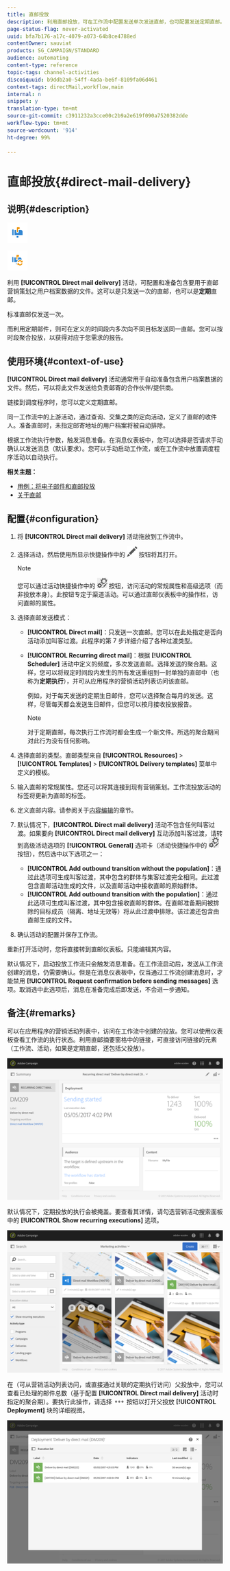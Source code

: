 ```yaml
---
title: 直邮投放
description: 利用直邮投放，可在工作流中配置发送单次发送直邮，也可配置发送定期直邮。
page-status-flag: never-activated
uuid: bfa7b176-a17c-4079-a073-64b8ce4788ed
contentOwner: sauviat
products: SG_CAMPAIGN/STANDARD
audience: automating
content-type: reference
topic-tags: channel-activities
discoiquuid: b9ddb2a0-54ff-4ada-be6f-8109fa06d461
context-tags: directMail,workflow,main
internal: n
snippet: y
translation-type: tm+mt
source-git-commit: c3911232a3cce00c2b9a2e619f090a7520382dde
workflow-type: tm+mt
source-wordcount: '914'
ht-degree: 99%

---
```



# 直邮投放{#direct-mail-delivery}

## 说明{#description}

![](assets/paper.png)

![](assets/recurrentpaper.png)

利用 **[!UICONTROL Direct mail delivery]** 活动，可配置和准备包含要用于直邮营销策划之用户档案数据的文件。这可以是只发送一次的直邮，也可以是&#x200B;**定期**&#x200B;直邮。

标准直邮仅发送一次。

而利用定期邮件，则可在定义的时间段内多次向不同目标发送同一直邮。您可以按时段聚合投放，以获得对应于您需求的报告。

## 使用环境{#context-of-use}

**[!UICONTROL Direct mail delivery]** 活动通常用于自动准备包含用户档案数据的文件。然后，可以将此文件发送给负责邮寄的合作伙伴/提供商。

链接到调度程序时，您可以定义定期直邮。

同一工作流中的上游活动，通过查询、交集之类的定向活动，定义了直邮的收件人。准备直邮时，未指定邮寄地址的用户档案将被自动排除。

根据工作流执行参数，触发消息准备。在消息仪表板中，您可以选择是否请求手动确认以发送消息（默认要求）。您可以手动启动工作流，或在工作流中放置调度程序活动以自动执行。

**相关主题：**

* [用例：将电子邮件和直邮投放](../../automating/using/coupling-email-direct-mail.md)
* [关于直邮](../../channels/using/about-direct-mail.md)

## 配置{#configuration}

1. 将 **[!UICONTROL Direct mail delivery]** 活动拖放到工作流中。
1. 选择活动，然后使用所显示快捷操作中的 ![](assets/edit_darkgrey-24px.png) 按钮将其打开。

   >[!NOTE]
   >
   >您可以通过活动快捷操作中的 ![](assets/dlv_activity_params-24px.png) 按钮，访问活动的常规属性和高级选项（而非投放本身）。此按钮专定于渠道活动。可以通过直邮仪表板中的操作栏，访问直邮的属性。

1. 选择直邮发送模式：

   * **[!UICONTROL Direct mail]**：只发送一次直邮。您可以在此处指定是否向活动添加叫客过渡。此程序的第 7 步详细介绍了各种过渡类型。
   * **[!UICONTROL Recurring direct mail]**：根据 **[!UICONTROL Scheduler]** 活动中定义的频度，多次发送直邮。选择发送的聚合期。这样，您可以将规定时间段内发生的所有发送重组到一封单独的直邮中（也称为&#x200B;**定期执行**），并可从应用程序的营销活动列表访问该直邮。

      例如，对于每天发送的定期生日邮件，您可以选择聚合每月的发送。这样，尽管每天都会发送生日邮件，但您可以按月接收投放报告。

      >[!NOTE]
      >
      >对于定期直邮，每次执行工作流时都会生成一个新文件。所选的聚合期间对此行为没有任何影响。

1. 选择直邮的类型。直邮类型来自 **[!UICONTROL Resources]** > **[!UICONTROL Templates]** > **[!UICONTROL Delivery templates]** 菜单中定义的模板。
1. 输入直邮的常规属性。您还可以将其连接到现有营销策划。工作流投放活动的标签将更新为直邮的标签。
1. 定义直邮内容。请参阅关于[内容编辑](../../designing/using/personalization.md)的章节。
1. 默认情况下，**[!UICONTROL Direct mail delivery]** 活动不包含任何叫客过渡。如果要向 **[!UICONTROL Direct mail delivery]** 互动添加叫客过渡，请转到高级活动选项的 **[!UICONTROL General]** 选项卡（活动快捷操作中的 ![](assets/dlv_activity_params-24px.png) 按钮），然后选中以下选项之一：

   * **[!UICONTROL Add outbound transition without the population]**：通过此选项可生成叫客过渡，其中包含的群体与集客过渡完全相同。此过渡包含直邮活动生成的文件，以及直邮活动中接收直邮的原始群体。
   * **[!UICONTROL Add outbound transition with the population]**：通过此选项可生成叫客过渡，其中包含接收直邮的群体。在直邮准备期间被排除的目标成员（隔离、地址无效等）将从此过渡中排除。该过渡还包含由直邮生成的文件。

1. 确认活动的配置并保存工作流。

重新打开活动时，您将直接转到直邮仪表板。只能编辑其内容。

默认情况下，启动投放工作流只会触发消息准备。在工作流启动后，发送从工作流创建的消息，仍需要确认。但是在消息仪表板中，仅当通过工作流创建消息时，才能禁用 **[!UICONTROL Request confirmation before sending messages]** 选项。取消选中此选项后，消息在准备完成后即发送，不会进一步通知。

## 备注{#remarks}

可以在应用程序的营销活动列表中，访问在工作流中创建的投放。您可以使用仪表板查看工作流的执行状态。利用直邮摘要窗格中的链接，可直接访问链接的元素（工作流、活动，如果是定期直邮，还包括父投放）。

![](assets/wkf_display_parent_elements_direct_mail.png)

默认情况下，定期投放的执行会被掩盖。要查看其详情，请勾选营销活动搜索面板中的 **[!UICONTROL Show recurring executions]** 选项。

![](assets/wkf_display_recurrent_executions_direct_mail.png)

在（可从营销活动列表访问，或直接通过关联的定期执行访问）父投放中，您可以查看已处理的邮件总数（基于配置 **[!UICONTROL Direct mail delivery]** 活动时指定的聚合期）。要执行此操作，请选择 ![](assets/wkf_dlv_detail_button.png) 按钮以打开父投放 **[!UICONTROL Deployment]** 块的详细视图。

![](assets/wkf_display_recurrent_executions_3_direct_mail.png)
